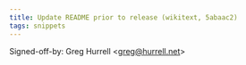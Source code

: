 ```yaml
---
title: Update README prior to release (wikitext, 5abaac2)
tags: snippets
---
```


Signed-off-by: Greg Hurrell &lt;greg@hurrell.net&gt;

